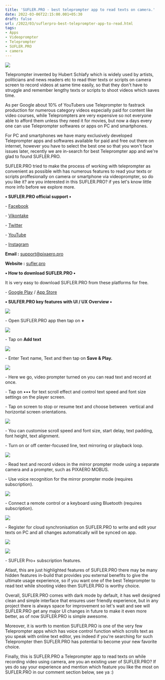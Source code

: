 ```yaml
---
title: 'SUFLER.PRO - best teleprompter app to read texts on camera.'
date: 2022-03-06T22:15:00.001+05:30
draft: false
url: /2022/03/suflerpro-best-teleprompter-app-to-read.html
tags: 
- Apps
- Videoprompter
- Teleprompter
- SUFLER.PRO
- camera
---
```


 [![](https://lh3.googleusercontent.com/-z8pwwx1sz7w/YiTlIOTtRYI/AAAAAAAAJh4/fcsGXD8dF-Eo0MvJY35TyMDbH_cy9MlUACNcBGAsYHQ/s1600/1646585118508673-0.png)](https://lh3.googleusercontent.com/-z8pwwx1sz7w/YiTlIOTtRYI/AAAAAAAAJh4/fcsGXD8dF-Eo0MvJY35TyMDbH_cy9MlUACNcBGAsYHQ/s1600/1646585118508673-0.png) 

  

  

Teleprompter invented by Hubert Schlafy which is widely used by artists, politicians and news readers etc to read thier texts or scripts on camera screen to record videos at same time easily, so that they don't have to struggle and remember lengthy texts or scripts to shoot videos which saves time.

  

As per Google about 10% of YouTubers use Teleprompter to fastrack production for numerous category videos especially paid for content like video courses, while Teleprompters are very expensive so not everyone able to afford them unless they need it for movies, but now a days every one can use Teleprompter softwares or apps on PC and smartphones.  

  

For PC and smartphones we have many exclusively developed Teleprompter apps and softwares available for paid and free out there on internet, however you have to select the best one so that you won't face issues later, recently we are in-search for best Teleprompter app and we're glad to found SUFLER.PRO.

  

SUFLER.PRO tried to make the process of working with teleprompter as convenient as possible with has numerous features to read your texts or scripts proffesionally on camera or smartphone via videoprompter, so do you like it? are you interested in this SUFLER.PRO? if yes let's know little more info before we explore more.

  

**• SUFLER.PRO official support •**

\- [Facebook](https://ru-ru.facebook.com/pixaero/)

\- [Vikontake](https://vk.com/pixaero)

\- [Twitter](https://twitter.com/pixaero/)

\- [YouTube](https://www.youtube.com/pixaero)

\- [Instagram](https://www.instagram.com/pixaero/)

  

**Email :** [support@pixaero.pro](mailto:support@pixaero.pro)

**Website :** [sufler.pro](http://sufler.pro)

**• How to download SUFLER.PRO •**

It is very easy to download SUFLER.PRO from these platforms for free.

  

\- [Google Play](https://play.google.com/store/apps/details?id=pro.pixaero.pixaeroteleprompter) / [App Store](https://apps.apple.com/us/app/sufler-pro/id1480258675)

**• SULFER.PRO key features with UI / UX Overview •**

  

 [![](https://lh3.googleusercontent.com/-kJxiOiIc21o/YiTlHR_s5yI/AAAAAAAAJh0/cVIM6EtxhBss6M8cgI-7Lrk-oSqH8lfmQCNcBGAsYHQ/s1600/1646585114615794-1.png)](https://lh3.googleusercontent.com/-kJxiOiIc21o/YiTlHR_s5yI/AAAAAAAAJh0/cVIM6EtxhBss6M8cgI-7Lrk-oSqH8lfmQCNcBGAsYHQ/s1600/1646585114615794-1.png) 

  

\- Open SUFLER.PRO app then tap on **+**

 **[![](https://lh3.googleusercontent.com/-aPuWt7lDFAw/YiTlGbokXYI/AAAAAAAAJhw/QNmwM8oyYxkgt-n5r6aMh-RU4QwLEhJPACNcBGAsYHQ/s1600/1646585111134078-2.png)](https://lh3.googleusercontent.com/-aPuWt7lDFAw/YiTlGbokXYI/AAAAAAAAJhw/QNmwM8oyYxkgt-n5r6aMh-RU4QwLEhJPACNcBGAsYHQ/s1600/1646585111134078-2.png)** 

\- Tap on **Add text**

 **[![](https://lh3.googleusercontent.com/-xVEZpUlbj38/YiTlFe5BiVI/AAAAAAAAJhs/Y3YY22sMflcEvv2a-cfvTlNCxJjM8wTxgCNcBGAsYHQ/s1600/1646585107006603-3.png)](https://lh3.googleusercontent.com/-xVEZpUlbj38/YiTlFe5BiVI/AAAAAAAAJhs/Y3YY22sMflcEvv2a-cfvTlNCxJjM8wTxgCNcBGAsYHQ/s1600/1646585107006603-3.png)** 

\- Enter Text name, Text and then tap on **Save & Play.**

 **[![](https://lh3.googleusercontent.com/-25DGPn1I0HI/YiTlET3vnDI/AAAAAAAAJho/UBmkBo1Cs_chmDTLRIKyPEml7PxB9pQtgCNcBGAsYHQ/s1600/1646585102992577-4.png)](https://lh3.googleusercontent.com/-25DGPn1I0HI/YiTlET3vnDI/AAAAAAAAJho/UBmkBo1Cs_chmDTLRIKyPEml7PxB9pQtgCNcBGAsYHQ/s1600/1646585102992577-4.png)** 

\- Here we go, video prompter turned on you can read text and record at once.

  

\- Tap on ••• for text scroll effect and control text speed and font size settings on the player screen.

  

\- Tap on screen to stop or resume text and choose between  vertical and horizontal screen orientations.

  

 [![](https://lh3.googleusercontent.com/-Wo97U1QWym4/YiTlDX7LaEI/AAAAAAAAJhk/5gjxAhQl694EEM7nfFYAUCU9wBUCCtLcACNcBGAsYHQ/s1600/1646585099046981-5.png)](https://lh3.googleusercontent.com/-Wo97U1QWym4/YiTlDX7LaEI/AAAAAAAAJhk/5gjxAhQl694EEM7nfFYAUCU9wBUCCtLcACNcBGAsYHQ/s1600/1646585099046981-5.png) 

  

\- You can customise scroll speed and font size, start delay, text padding, font height, text alignment.

  

\- Turn on or off center-focused line, text mirroring or playback loop.

  

 [![](https://lh3.googleusercontent.com/-9Tq0hIwlO_Y/YiTlCU88Z0I/AAAAAAAAJhg/fEmViNaDirAmaAGyfmZtlfo6gUq-VcHJgCNcBGAsYHQ/s1600/1646585094938565-6.png)](https://lh3.googleusercontent.com/-9Tq0hIwlO_Y/YiTlCU88Z0I/AAAAAAAAJhg/fEmViNaDirAmaAGyfmZtlfo6gUq-VcHJgCNcBGAsYHQ/s1600/1646585094938565-6.png) 

  

\- Read text and record videos in the mirror prompter mode using a separate camera and a prompter, such as PIXAERO MOBUS.

  

\- Use voice recognition for the mirror prompter mode (requires subscription).

  

 [![](https://lh3.googleusercontent.com/-8d4zlKrYxOU/YiTlBQx9fNI/AAAAAAAAJhc/gcHRzaaGAZ05apjh8sJ41wLFI2f3yCTHwCNcBGAsYHQ/s1600/1646585090983161-7.png)](https://lh3.googleusercontent.com/-8d4zlKrYxOU/YiTlBQx9fNI/AAAAAAAAJhc/gcHRzaaGAZ05apjh8sJ41wLFI2f3yCTHwCNcBGAsYHQ/s1600/1646585090983161-7.png) 

  

\- Connect a remote control or a keyboard using Bluetooth (requires subscription).

  

 [![](https://lh3.googleusercontent.com/-mlzkEKF43yk/YiTlAWBDqWI/AAAAAAAAJhY/01LJSUhJTrA7AOYVcQoEiTNuV9CwdrH0wCNcBGAsYHQ/s1600/1646585086930091-8.png)](https://lh3.googleusercontent.com/-mlzkEKF43yk/YiTlAWBDqWI/AAAAAAAAJhY/01LJSUhJTrA7AOYVcQoEiTNuV9CwdrH0wCNcBGAsYHQ/s1600/1646585086930091-8.png) 

  

\- Register for cloud synchronisation on SUFLER.PRO to write and edit your texts on PC and all changes automatically will be synced on app.

  

 [![](https://lh3.googleusercontent.com/-Bx-h9fNJ3qA/YiTk_UZISjI/AAAAAAAAJhU/yOisEdANbWIbVNYHKPZo4nz5i5sUlXeWgCNcBGAsYHQ/s1600/1646585082747894-9.png)](https://lh3.googleusercontent.com/-Bx-h9fNJ3qA/YiTk_UZISjI/AAAAAAAAJhU/yOisEdANbWIbVNYHKPZo4nz5i5sUlXeWgCNcBGAsYHQ/s1600/1646585082747894-9.png) 

  

 [![](https://lh3.googleusercontent.com/-CJS4FUeKHWs/YiTk-fQ_ImI/AAAAAAAAJhQ/1Xv9e2JmCiEUBxzJPl6BwWTuxlHsc72EQCNcBGAsYHQ/s1600/1646585075898304-10.png)](https://lh3.googleusercontent.com/-CJS4FUeKHWs/YiTk-fQ_ImI/AAAAAAAAJhQ/1Xv9e2JmCiEUBxzJPl6BwWTuxlHsc72EQCNcBGAsYHQ/s1600/1646585075898304-10.png) 

  

\- SUFLER Pro+ subscription features.

  

Atlast, this are just highlighted features of SUFLER.PRO there may be many hidden features in-build that provides you external benefits to give the ultimate usage experience, so if you want one of the best Teleprompter to read text while shooting video then SUFLER.PRO is worthy choice.

  

Overall, SUFLER.PRO comes with dark mode by default, it has well designed clean and simple interface that ensures user friendly experience, but in any project there is always space for improvement so let's wait and see will SUFLER.PRO get any major UI changes in future to make it even more better, as of now SUFLER.PRO is simple awesome.  

  

Moreover, it is worth to mention SUFLER.PRO is one of the very few Teleprompter apps which has voice control function which scrolls text as you speak with online text editor, yes indeed if you're searching for such Teleprompter then SUFLER.PRO has potential to become your new favorite choice.

  

Finally, this is SUFLER.PRO a Teleprompter app to read texts on while recording video using camera, are you an existing user of SUFLER.PRO? If yes do say your experience and mention which feature you like the most on SUFLER.PRO in our comment section below, see ya :)